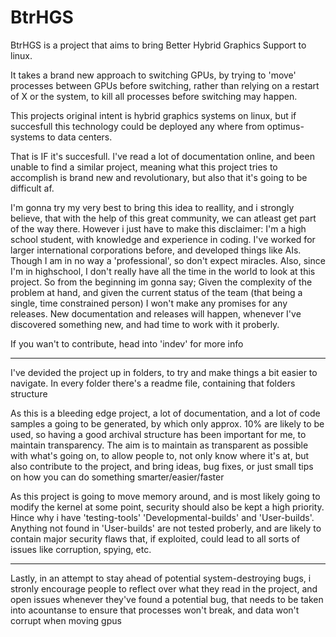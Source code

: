 # BtrHGS
BtrHGS is a project that aims to bring Better Hybrid Graphics Support to linux.

It takes a brand new approach to switching GPUs, by trying to 'move' processes between GPUs before switching, rather than relying on a restart of X or the system, to kill all processes before switching may happen.

This projects original intent is hybrid graphics systems on linux, but if succesfull this technology could be deployed any where from optimus-systems to data centers.

That is IF it's succesfull. I've read a lot of documentation online, and been unable to find a similar project, meaning what this project tries to accomplish is brand new and revolutionary, but also that it's going to be difficult af.

I'm gonna try my very best to bring this idea to reallity, and i strongly believe, that with the help of this great community, we can atleast get part of the way there. However i just have to make this disclaimer: I'm a high school student, with knowledge and experience in coding. I've worked for larger international corporations before, and developed things like AIs. Though I am in no way a 'professional', so don't expect miracles. Also, since I'm in highschool, I don't really have all the time in the world to look at this project. So from the beginning im gonna say; Given the complexity of the problem at hand, and given the current status of the team (that being a single, time constrained person) I won't make any promises for any releases. New documentation and releases will happen, whenever I've discovered something new, and had time to work with it proberly.

If you wan't to contribute, head into 'indev' for more info

---------------------------------------------------------------------------------------

I've devided the project up in folders, to try and make things a bit easier to navigate. In every folder there's a readme file, containing that folders structure

As this is a bleeding edge project, a lot of documentation, and a lot of code samples a going to be generated, by which only approx. 10% are likely to be used, so having a good archival structure has been important for me, to maintain transparency.
The aim is to maintain as transparent as possible with what's going on, to allow people to, not only know where it's at, but also contribute to the project, and bring ideas, bug fixes, or just small tips on how you can do something smarter/easier/faster

As this project is going to move memory around, and is most likely going to modify the kernel at some point, security should also be kept a high priority. Hince why i have 'testing-tools' 'Developmental-builds' and 'User-builds'. Anything not found in 'User-builds' are not tested proberly, and are likely to contain major security flaws that, if exploited, could lead to all sorts of issues like corruption, spying, etc.

--------------------------------------------------------------------------------------

Lastly, in an attempt to stay ahead of potential system-destroying bugs, i stronly encourage people to reflect over what they read in the project, and open issues whenever they've found a potential bug, that needs to be taken into acountanse to ensure that processes won't break, and data won't corrupt when moving gpus
